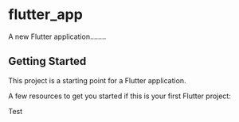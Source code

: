 # flutter_app

A new Flutter application........

## Getting Started

This project is a starting point for a Flutter application.

A few resources to get you started if this is your first Flutter project:

Test
